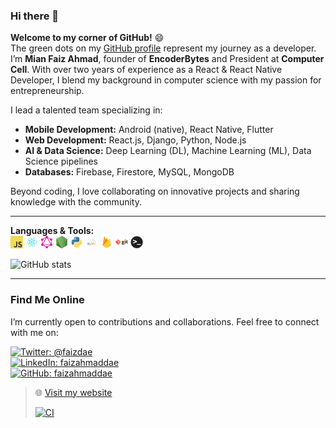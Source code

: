 ### Hi there 👋

**Welcome to my corner of GitHub!** 😄  
The green dots on my [GitHub profile](https://faizahmaddae.github.io/) represent my journey as a developer. I’m **Mian Faiz Ahmad**, founder of **EncoderBytes** and President at **Computer Cell**. With over two years of experience as a React & React Native Developer, I blend my background in computer science with my passion for entrepreneurship.

I lead a talented team specializing in:
- **Mobile Development:** Android (native), React Native, Flutter  
- **Web Development:** React.js, Django, Python, Node.js  
- **AI & Data Science:** Deep Learning (DL), Machine Learning (ML), Data Science pipelines  
- **Databases:** Firebase, Firestore, MySQL, MongoDB  

Beyond coding, I love collaborating on innovative projects and sharing knowledge with the community.

---

**Languages & Tools:**  
<code><img height="20" src="https://raw.githubusercontent.com/github/explore/80688e429a7d4ef2fca1e82350fe8e3517d3494d/topics/javascript/javascript.png" title="JavaScript" /></code>
<code><img height="20" src="https://raw.githubusercontent.com/github/explore/80688e429a7d4ef2fca1e82350fe8e3517d3494d/topics/react/react.png" title="React" /></code>
<code><img height="20" src="https://raw.githubusercontent.com/github/explore/5c058a388828bb5fde0bcafd4bc867b5bb3f26f3/topics/graphql/graphql.png" title="GraphQL" /></code>
<code><img height="20" src="https://raw.githubusercontent.com/github/explore/80688e429a7d4ef2fca1e82350fe8e3517d3494d/topics/nodejs/nodejs.png" title="Node.js" /></code>
<code><img height="20" src="https://raw.githubusercontent.com/github/explore/80688e429a7d4ef2fca1e82350fe8e3517d3494d/topics/python/python.png" title="Python" /></code>
<code><img height="20" src="https://raw.githubusercontent.com/github/explore/80688e429a7d4ef2fca1e82350fe8e3517d3494d/topics/mysql/mysql.png" title="MySQL" /></code>
<code><img height="20" src="https://raw.githubusercontent.com/github/explore/80688e429a7d4ef2fca1e82350fe8e3517d3494d/topics/firebase/firebase.png" title="Firebase" /></code>
<code><img height="20" src="https://raw.githubusercontent.com/github/explore/80688e429a7d4ef2fca1e82350fe8e3517d3494d/topics/git/git.png" title="Git" /></code>
<code><img height="20" src="https://raw.githubusercontent.com/github/explore/80688e429a7d4ef2fca1e82350fe8e3517d3494d/topics/terminal/terminal.png" title="Terminal" /></code>

![GitHub stats](https://github-readme-stats.vercel.app/api?username=faizahmaddae&show_icons=true&count_private=true&theme=radical)

---

### Find Me Online
I’m currently open to contributions and collaborations. Feel free to connect with me on:

[![Twitter: @faizdae](https://img.shields.io/twitter/follow/faizdae?style=social)](https://twitter.com/faizdae)  
[![LinkedIn: faizahmaddae](https://img.shields.io/badge/-faizahmaddae-blue?style=flat-square&logo=Linkedin&logoColor=white)](https://www.linkedin.com/in/faiz-ahmad-dae-17b74a174/)  
[![GitHub: faizahmaddae](https://img.shields.io/github/followers/faizahmaddae?label=Follow&style=social)](https://github.com/faizahmaddae)

> 🌐 [Visit my website](https://appjow.com)
>
> [![CI](https://github.com/faizahmaddae/fli/actions/workflows/ci.yml/badge.svg)](https://github.com/faizahmaddae/fli/actions/workflows/ci.yml)

